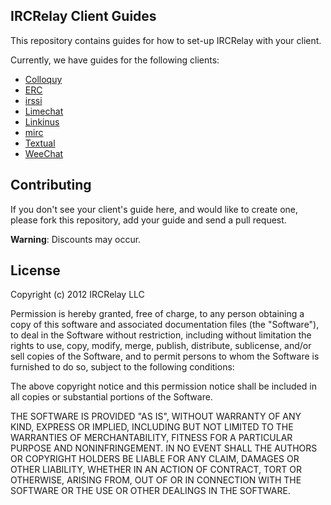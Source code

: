 ## IRCRelay Client Guides

This repository contains guides for how to set-up IRCRelay with your client.

Currently, we have guides for the following clients:

- [Colloquy](https://github.com/ircrelay/ircrelay-client-guides/blob/master/guides/colloquy/guide.md#colloquy-ircrelay-set-up-guide)
- [ERC](https://github.com/ircrelay/ircrelay-client-guides/blob/master/guides/erc/guide.md#erc-ircrelay-set-up-guide)
- [irssi](https://github.com/ircrelay/ircrelay-client-guides/blob/master/guides/irssi/guide.md#irssi-ircrelay-set-up-guide)
- [Limechat](https://github.com/ircrelay/ircrelay-client-guides/blob/master/guides/limechat/guide.md#limechat-ircrelay-set-up-guide)
- [Linkinus](https://github.com/ircrelay/ircrelay-client-guides/blob/master/guides/linkinus/guide.md#linkinus-ircrelay-set-up-guide)
- [mirc](https://github.com/ircrelay/ircrelay-client-guides/blob/master/guides/mirc/guide.md#mirc-ircrelay-set-up-guide)
- [Textual](https://github.com/ircrelay/ircrelay-client-guides/blob/master/guides/textual/guide.md#textual-ircrelay-set-up-guide)
- [WeeChat](https://github.com/ircrelay/ircrelay-client-guides/blob/master/guides/weechat/guide.md#weechat-ircrelay-set-up-guide)

## Contributing

If you don't see your client's guide here, and would like to create one, please
fork this repository, add your guide and send a pull request.

**Warning**: Discounts may occur.

## License

Copyright (c) 2012 IRCRelay LLC

Permission is hereby granted, free of charge, to any person obtaining a copy of this software and associated documentation files (the "Software"), to deal in the Software without restriction, including without limitation the rights to use, copy, modify, merge, publish, distribute, sublicense, and/or sell copies of the Software, and to permit persons to whom the Software is furnished to do so, subject to the following conditions:

The above copyright notice and this permission notice shall be included in all copies or substantial portions of the Software.

THE SOFTWARE IS PROVIDED "AS IS", WITHOUT WARRANTY OF ANY KIND, EXPRESS OR IMPLIED, INCLUDING BUT NOT LIMITED TO THE WARRANTIES OF MERCHANTABILITY, FITNESS FOR A PARTICULAR PURPOSE AND NONINFRINGEMENT. IN NO EVENT SHALL THE AUTHORS OR COPYRIGHT HOLDERS BE LIABLE FOR ANY CLAIM, DAMAGES OR OTHER LIABILITY, WHETHER IN AN ACTION OF CONTRACT, TORT OR OTHERWISE, ARISING FROM, OUT OF OR IN CONNECTION WITH THE SOFTWARE OR THE USE OR OTHER DEALINGS IN THE SOFTWARE.
